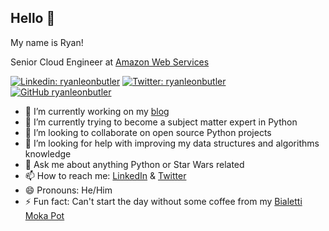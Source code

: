 ## Hello 👋

My name is Ryan!

Senior Cloud Engineer at [Amazon Web Services](https://aws.amazon.com)

[![Linkedin: ryanleonbutler](https://img.shields.io/badge/-ryanleonbutler-blue?style=flat-square&logo=Linkedin&logoColor=white&link=https://www.linkedin.com/in/ryanleonbutler/)](https://www.linkedin.com/in/ryanleonbutler/)
[![Twitter: ryanleonbutler](https://img.shields.io/twitter/follow/ryanleonbutler?style=social)](https://twitter.com/ryanleonbutler)
[![GitHub ryanleonbutler](https://img.shields.io/github/followers/ryanleonbutler?label=follow&style=social)](https://github.com/ryanleonbutler)

- 🔭 I’m currently working on my [blog](https://ryanbutler.online/)
- 🌱 I’m currently trying to become a subject matter expert in Python
- 👯 I’m looking to collaborate on open source Python projects
- 🤔 I’m looking for help with improving my data structures and algorithms knowledge
- 💬 Ask me about anything Python or Star Wars related
- 📫 How to reach me: [LinkedIn](https://www.linkedin.com/in/ryanleonbutler) & [Twitter](https://twitter.com/ryanleonbutler)
- 😄 Pronouns: He/Him
- ⚡ Fun fact: Can't start the day without some coffee from my [Bialetti Moka Pot](https://user-images.githubusercontent.com/32143470/164430176-4e520026-b973-49fd-a2fb-133aa6602c3e.jpg)
